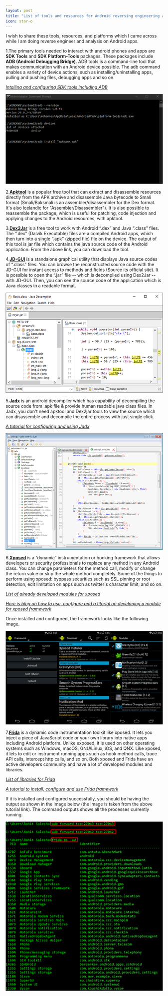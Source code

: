 ```yaml
---
layout: post
title: "List of tools and resources for Android reversing engineering and analysis"
icon: star-o
---
```


I wish to share these tools, resources, and platforms which I came across while I am doing reverse engineer and analysis on Android apps.

1.The primary tools needed to interact with android phones and apps are **SDK Tools** and **SDK Platform-Tools** packages. These packages include **ADB (Android Debugging Bridge)**.
ADB tools is a command-line tool that makes communication with an Android device possible. The adb command enables a variety of device actions, such as installing/uninstalling apps, pulling and pushing files, debugging apps and so on.

_[Intalling and configuring SDK tools including ADB](https://www.howtogeek.com/125769/how-to-install-and-use-abd-the-android-debug-bridge-utility/)_

![Adb command](/img/blog/adb.png)

2.**[Apktool](https://ibotpeaches.github.io/Apktool/)** is a popular free tool that can extract and disassemble resources directly from the APK archive and disassemble Java bytecode to Smali format (Smali/Baksmali is an assembler/disassembler for the Dex format. It's also Icelandic for "Assembler/Disassembler").
It is also possible to reassemble the package, which is useful for patching, code injection and applying changes to the Android resources, with apktool.

3.**[Dex2Jar](https://github.com/pxb1988/dex2jar)** is a free tool to work with Android “.dex” and Java “.class” files. The “.dex” (Dalvik Executable) files are a compiled Android apps, which then turn into a single “.apk” (zipped file) file on the device.
   The output of this tool is jar file which contains the java source code of the Android application. From the above link, you can download the tool.

4.**[JD-GUI](https://java-decompiler.github.io/)** is a standalone graphical utility that displays Java source codes of “.class” files. You can browse the reconstructed source code with the JD-GUI for instant access to methods and fields (Source its official site).
It is possible to open the “.jar” file -- which is decompiled using Dex2Jar -- with JD-GUI. Then, you can see the source code of the application which is Java classes in a readable format.

![JD-GUI](/img/blog/jd-gui.png)

5.**[Jadx]( https://github.com/skylot/jadx/releases)** is an android decompiler which has capability of decompiling the source code from .apk file & provide human readable java class files. 
In Jadx, you don't need apktool and Dex2jar tools to view the source which can disassemble and decompile the entire process with just single click.

_[A tutorial for configuring and using Jadx](http://nestedif.com/android-security/1-reverse-engineering-android-apk-using-jadx/)_

![jadx gui](/img/blog/jadx.png)

6.**[Xposed](https://repo.xposed.info/)** is a “dynamic” instrumentation or hooking framework that allows developers or security professionals to replace any method in any Android class.
You can change parameters for the method call, modify or change the return value or skip the whole method completely. Some of the things to perform using xposed: byppass securities such as SSL pinning or root detection,
edit limitation on apps such as twitter's character limit, and so on.

_[List of already developed modules for xposed](https://repo.xposed.info/module-overview)_

_[Here is blog on how to use, configure and a titorial on developing a module for xposed framework](https://binderfilter.github.io/xposed/)_

Once installed and configured, the framework looks like the following image.

![Xposed interface](/img/blog/xposed.png)

7.**[Frida](https://www.frida.re/docs/home/)** is a dynamic code instrumentation toolkit like xposed. It lets you inject a piece of JavaScript code or your own library into native apps including Android platform. Unlike exposed, it is used on other operating systems such as Windows, macOS, GNU/Linux, iOS, and QNX.
Like xposed, it lets to edit or instrument running apps such as hook method calls, trace API calls, intercept http calls, and so on. 
Both xposed and Frida have an active developers community and have a lot of developed modules and libraries. 

_[List of libraries for Frida](https://github.com/dweinstein/awesome-frida)_

_[A tutorial to install, configure and use Frida framework](https://www.notsosecure.com/pentesting-android-apps-using-frida/)_

If it is installed and configured successfully, you should be having the output as shown in the image below (the image is taken from the above tutorial link). The command outputs shows all the processes currently running.

![frida communicating with andoird phone from windows machine](/img/blog/frida.png)


   
